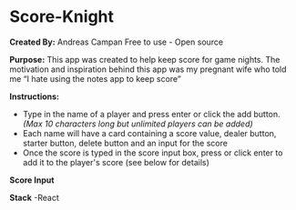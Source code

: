# Score-Knight

**Created By:** Andreas Campan
Free to use - Open source

**Purpose:** 
This app was created to help keep score for game nights. The motivation and inspiration behind this app was my pregnant wife who told me “I hate using the notes app to keep score”

**Instructions:**
- Type in the name of a player and press enter or click the add button. *(Max 10 characters long but unlimited players can be added)*
- Each name will have a card containing a score value, dealer button, starter button, delete button and an input for the score
- Once the score is typed in the score input box, press or click enter to add it to the player's score (see below for details)

**Score Input**

**Stack**
-React
